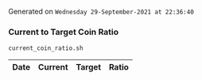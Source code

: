 Generated on `Wednesday 29-September-2021 at 22:36:40`

### Current to Target Coin Ratio
`current_coin_ratio.sh`

Date|Current|Target|Ratio
---|---|---|---
